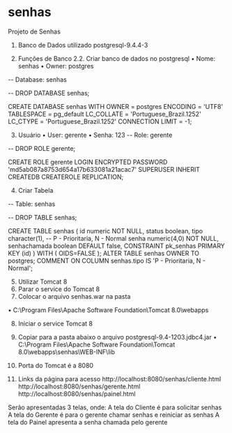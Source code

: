 # senhas
Projeto de Senhas

1.	Banco de Dados utilizado
postgresql-9.4.4-3

2.	Funções de Banco
2.2.	 Criar banco de dados no postgresql
•	Nome: senhas
•	Owner: postgres

-- Database: senhas

-- DROP DATABASE senhas;

CREATE DATABASE senhas
  WITH OWNER = postgres
       ENCODING = 'UTF8'
       TABLESPACE = pg_default
       LC_COLLATE = 'Portuguese_Brazil.1252'
       LC_CTYPE = 'Portuguese_Brazil.1252'
       CONNECTION LIMIT = -1;

3.	Usuário
•	User: gerente
•	Senha: 123
-- Role: gerente

-- DROP ROLE gerente;

CREATE ROLE gerente LOGIN
  ENCRYPTED PASSWORD 'md5ab087a8753d654a17b633081a21acac7'
  SUPERUSER INHERIT CREATEDB CREATEROLE REPLICATION;


4.	Criar Tabela

-- Table: senhas

-- DROP TABLE senhas;

CREATE TABLE senhas
(
  id numeric NOT NULL,
  status boolean,
  tipo character(1), -- P - Prioritaria, N - Normal
  senha numeric(4,0) NOT NULL,
  senhachamada boolean DEFAULT false,
  CONSTRAINT pk_senhas PRIMARY KEY (id)
)
WITH (
  OIDS=FALSE
);
ALTER TABLE senhas
  OWNER TO postgres;
COMMENT ON COLUMN senhas.tipo IS 'P - Prioritaria, N - Normal';

5.	Utilizar Tomcat 8
6.	Parar o service do Tomcat 8
7.	Colocar o arquivo senhas.war na pasta 

•	C:\Program Files\Apache Software Foundation\Tomcat 8.0\webapps

8.	Iniciar o service Tomcat 8
9.	Copiar para a pasta abaixo o arquivo postgresql-9.4-1203.jdbc4.jar
•	C:\Program Files\Apache Software Foundation\Tomcat 8.0\webapps\senhas\WEB-INF\lib

10.	Porta do Tomcat é a 8080
11.	Links da página para acesso
http://localhost:8080/senhas/cliente.html
http://localhost:8080/senhas/gerente.html
http://localhost:8080/senhas/painel.html

Serão apresentadas 3 telas, onde:
A tela do Cliente é para solicitar senhas
A tela do Gerente é para o gerente chamar senhas e reiniciar as senhas
A tela do Painel apresenta a senha chamada pelo gerente

